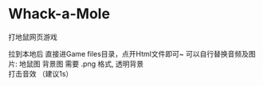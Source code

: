 # Whack-a-Mole
打地鼠网页游戏

拉到本地后
直接进Game files目录，点开Html文件即可~
可以自行替换音频及图片:
地鼠图  背景图 需要 .png 格式, 透明背景  
打击音效 （建议1s）
